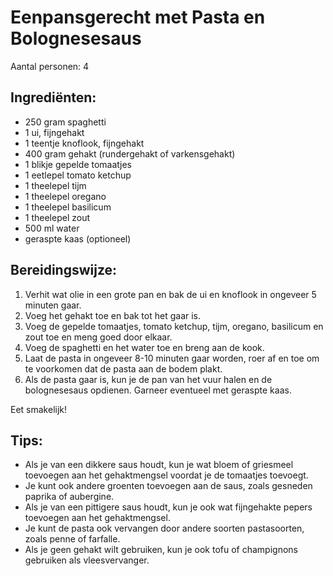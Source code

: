 # Eenpansgerecht met Pasta en Bolognesesaus

Aantal personen: 4

## Ingrediënten:

- 250 gram spaghetti
- 1 ui, fijngehakt
- 1 teentje knoflook, fijngehakt
- 400 gram gehakt (rundergehakt of varkensgehakt)
- 1 blikje gepelde tomaatjes
- 1 eetlepel tomato ketchup
- 1 theelepel tijm
- 1 theelepel oregano
- 1 theelepel basilicum
- 1 theelepel zout
- 500 ml water
- geraspte kaas (optioneel)

## Bereidingswijze:

1. Verhit wat olie in een grote pan en bak de ui en knoflook in ongeveer 5 minuten gaar.
2. Voeg het gehakt toe en bak tot het gaar is.
3. Voeg de gepelde tomaatjes, tomato ketchup, tijm, oregano, basilicum en zout toe en meng goed door elkaar.
4. Voeg de spaghetti en het water toe en breng aan de kook.
5. Laat de pasta in ongeveer 8-10 minuten gaar worden, roer af en toe om te voorkomen dat de pasta aan de bodem plakt.
6. Als de pasta gaar is, kun je de pan van het vuur halen en de bolognesesaus opdienen. Garneer eventueel met geraspte kaas.

Eet smakelijk!

## Tips:

- Als je van een dikkere saus houdt, kun je wat bloem of griesmeel toevoegen aan het gehaktmengsel voordat je de tomaatjes toevoegt.
- Je kunt ook andere groenten toevoegen aan de saus, zoals gesneden paprika of aubergine.
- Als je van een pittigere saus houdt, kun je ook wat fijngehakte pepers toevoegen aan het gehaktmengsel.
- Je kunt de pasta ook vervangen door andere soorten pastasoorten, zoals penne of farfalle.
- Als je geen gehakt wilt gebruiken, kun je ook tofu of champignons gebruiken als vleesvervanger.
